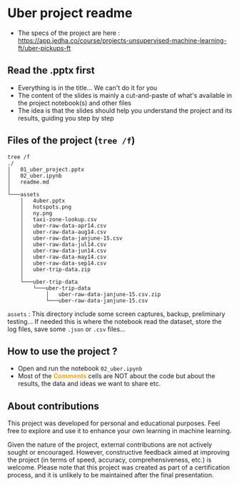 # Uber project readme
* The specs of the project are here : https://app.jedha.co/course/projects-unsupervised-machine-learning-ft/uber-pickups-ft

## Read the .pptx first
* Everything is in the title... We can't do it for you
* The content of the slides is mainly a cut-and-paste of what's available in the project notebook(s) and other files
* The idea is that the slides should help you understand the project and its results, guiding you step by step


## Files of the project (`tree /f`)

```
tree /f
./
│   01_uber_project.pptx
│   02_uber.ipynb
│   readme.md
│   
└───assets
    │   4uber.pptx
    │   hotspots.png
    │   ny.png
    │   taxi-zone-lookup.csv
    │   uber-raw-data-apr14.csv
    │   uber-raw-data-aug14.csv
    │   uber-raw-data-janjune-15.csv
    │   uber-raw-data-jul14.csv
    │   uber-raw-data-jun14.csv
    │   uber-raw-data-may14.csv
    │   uber-raw-data-sep14.csv
    │   uber-trip-data.zip
    │   
    └───uber-trip-data
        └───uber-trip-data
            │   uber-raw-data-janjune-15.csv.zip
            └───uber-raw-data-janjune-15.csv
```

``assets`` : This directory include some screen captures, backup, preliminary testing... If needed this is where the notebook read the dataset, store the log files, save some ``.json`` or ``.csv`` files...


## How to use the project ?
* Open and run the notebook ``02_uber.ipynb``
* Most of the <span style="color:orange"><b>Comments </b></span> cells are NOT about the code but about the results, the data and ideas we want to share etc.


## About contributions
This project was developed for personal and educational purposes. Feel free to explore and use it to enhance your own learning in machine learning.

Given the nature of the project, external contributions are not actively sought or encouraged. However, constructive feedback aimed at improving the project (in terms of speed, accuracy, comprehensiveness, etc.) is welcome. Please note that this project was created as part of a certification process, and it is unlikely to be maintained after the final presentation.

